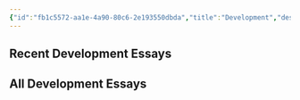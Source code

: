 ```yaml
---
{"id":"fb1c5572-aa1e-4a90-80c6-2e193550dbda","title":"Development","description":"Overview of Essays on Development.","publish":true,"tags":["Essays/Development"],"date_created":"Saturday, February 22nd 2025, 5:28:46 pm","date_modified":"Wednesday, March 12th 2025, 2:34:56 am","editing_lock":true,"live_preview":true,"cssclasses":["mado-heading","hide-date","index-page"],"PassFrontmatter":true}
---
```



## Recent Development Essays



## All Development Essays


